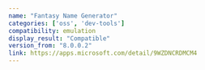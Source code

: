 ```yaml
---
name: "Fantasy Name Generator"
categories: ['oss', 'dev-tools']
compatibility: emulation
display_result: "Compatible"
version_from: "8.0.0.2"
link: https://apps.microsoft.com/detail/9WZDNCRDMCM4
---
```

